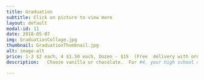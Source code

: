 ```yaml
---
title: Graduation
subtitle: Click on picture to view more
layout: default
modal-id: 11
date: 2018-05-07
img: GraduationCollage.jpg
thumbnail: GraduationThumbnail.jpg
alt: image-alt
price: 1-3 $2 each, 4 $1.50 each, Dozen - $15  (Free  delivery with order of $25 or more)
description:   Choose vanilla or chocolate.  For #4, your high school or college emblem will be substituted.

---
```

